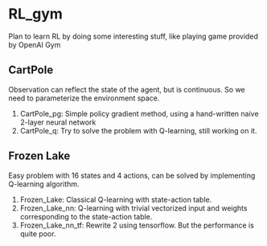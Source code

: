 # RL_gym

Plan to learn RL by doing some interesting stuff, like playing game provided by OpenAI Gym


## CartPole

Observation can reflect the state of the agent, but is continuous. So we need to parameterize the environment space.

1. CartPole_pg: Simple policy gradient method, using a hand-written naive 2-layer neural network
2. CartPole_q: Try to solve the problem with Q-learning, still working on it.

## Frozen Lake

Easy problem with 16 states and 4 actions, can be solved by implementing Q-learning algorithm.

1. Frozen_Lake: Classical Q-learning with state-action table.
2. Frozen_Lake_nn: Q-learning with trivial vectorized input and weights corresponding to the state-action table.
3. Frozen_Lake_nn_tf: Rewrite 2 using tensorflow. But the performance is quite poor.
